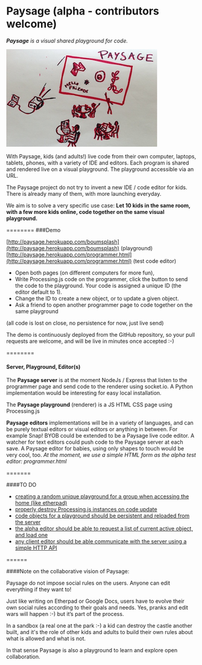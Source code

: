 Paysage (alpha - contributors welcome)
=======
***Paysage*** *is a visual shared playground for code.* 

![image](paysage-mood-sketch.jpg)

With Paysage, kids (and adults!) live code from their own computer, laptops, tablets, phones, with a variety of IDE and editors. Each program is shared and rendered live on a visual playground. The playground accessible via an URL.

The Paysage project do not try to invent a new IDE / code editor for kids. There is already many of them, with more launching everyday.

We aim is to solve a very specific use case: 
**Let 10 kids in the same room, with a few more kids online, code together on the same visual playground.**

========
###Demo

[http://paysage.herokuapp.com/boumsplash](http://paysage.herokuapp.com/boumsplash) (playground)  
[http://paysage.herokuapp.com/programmer.html](http://paysage.herokuapp.com/programmer.html) (test code editor) 

- Open both pages (on different computers for more fun), 
- Write Processing.js code on the programmer, click the button to send the code to the playground. Your code is assigned a unique ID (the editor default to 1).
- Change the ID to create a new object, or to update a given object.
- Ask a friend to open another programmer page to code together on the same playground 

(all code is lost on close, no persistence for now, just live send)

The demo is continuously deployed from the GitHub repository, so your pull requests are welcome, and will be live in minutes once accepted :-)

========
#### Server, Playground, Editor(s)
The **Paysage server** is at the moment NodeJs / Express that listen to the programmer page and send code to the renderer using socket.io.
A Python implementation would be interesting for easy local installation.

The **Paysage playground** (renderer) is a JS HTML CSS page using Processing.js

**Paysage editors** implementations will be in a variety of languages, and can be purely textual editors or visual editors or anything in between. For example Snap! BYOB could be extended to be a Paysage live code editor.  A watcher for text editors could push code to the Paysage server at each save. A Paysage editor for babies, using only shapes to touch would be very cool, too. *At the moment, we use a simple HTML form as the alpha test editor: programmer.html*

=======

####TO DO

- [creating a random unique playground for a group when accessing the home (like etherpad)](https://github.com/jonathanperret/paysage/issues/3)
- [properly destroy Processing.js instances on code update](https://github.com/jonathanperret/paysage/issues/4)
- [code objects for a playground should be persistent and reloaded from the server](https://github.com/jonathanperret/paysage/issues/5)
- [the alpha editor should be able to request a list of current active object, and load one](https://github.com/jonathanperret/paysage/issues/6)
- [any client editor should be able communicate with the server using a simple HTTP API](https://github.com/jonathanperret/paysage/issues/7)

======

####Note on the collaborative vision of Paysage:

Paysage do not impose social rules on the users. Anyone can edit everything if they want to! 

Just like writing on Etherpad or Google Docs, users have to evolve their own social rules according to their goals and needs. Yes, pranks and edit wars will happen :-) but it’s part of the process. 

In a sandbox (a real one at the park :-) a kid can destroy the castle another built, and it's the role of other kids and adults to build their own rules about what is allowed and what is not.

In that sense Paysage is also a playground to learn and explore open collaboration.



